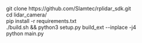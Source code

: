 <p>
git clone https://github.com/Slamtec/rplidar_sdk.git <br />
cd lidar_camera/ <br />
pip install -r requirements.txt <br />
./build.sh && python3 setup.py build_ext --inplace -j4 <br />
python main.py <br />
</p>
